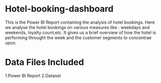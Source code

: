 # Hotel-booking-dashboard

This is the Power BI Report containing the analysis of hotel bookings.
Here we analyse the hotel bookings on various measures like : weekdays and weekends, loyalty count,etc.
It gives us a brief overview of how the hotel is performing throught the week and the customer segments to concentrae upon.

# Data Files Included
1.Power BI Report 
2.Dataset
